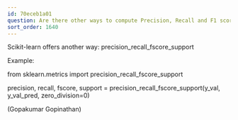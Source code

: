 ```yaml
---
id: 70eceb1a01
question: Are there other ways to compute Precision, Recall and F1 score?
sort_order: 1640
---
```


Scikit-learn offers another way: precision_recall_fscore_support

Example:

from sklearn.metrics import precision_recall_fscore_support

precision, recall, fscore, support = precision_recall_fscore_support(y_val, y_val_pred, zero_division=0)

(Gopakumar Gopinathan)

